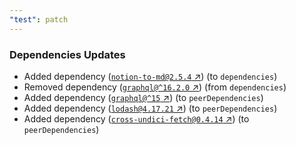 ```yaml
---
"test": patch
---
```


### Dependencies Updates

- Added dependency ([`notion-to-md@2.5.4` ↗︎](https://www.npmjs.com/package/notion-to-md/v/2.5.4)) (to `dependencies`)
- Removed dependency ([`graphql@^16.2.0` ↗︎](https://www.npmjs.com/package/graphql/v/^16.2.0)) (from `dependencies`)
- Added dependency ([`graphql@^15` ↗︎](https://www.npmjs.com/package/graphql/v/^15)) (to `peerDependencies`)
- Added dependency ([`lodash@4.17.21` ↗︎](https://www.npmjs.com/package/lodash/v/4.17.21)) (to `peerDependencies`)
- Added dependency ([`cross-undici-fetch@0.4.14` ↗︎](https://www.npmjs.com/package/cross-undici-fetch/v/0.4.14)) (to `peerDependencies`)
